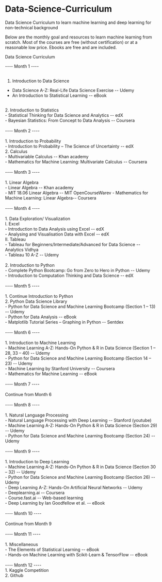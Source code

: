 # Data-Science-Curriculum
Data Science Curriculum to learn machine learning and deep learning for non-technical background

Below are the monthly goal and resources to learn machine learning from scratch. Most of the courses are free (without certification) or at a reasonable low price. Ebooks are free and are included.


Data Science Curriculum


---- Month 1 ----<br/>
<br/>
1.	Introduction to Data Science<br/>
- Data Science A-Z: Real-Life Data Science Exercise -- Udemy<br/>
- An Introduction to Statistical Learning -- eBook <br/>
<br/>
2.	Introduction to Statistics<br/>
- Statistical Thinking for Data Science and Analytics -- edX<br/>
- Bayesian Statistics: From Concept to Data Analysis -- Coursera<br/>
<br/>
---- Month 2 ----<br/>
<br/>
1.	Introduction to Probability<br/>
- Introduction to Probability – The Science of Uncertainty -- edX<br/>
2.	Calculus<br/>
- Multivariable Calculus -- Khan academy<br/>
- Mathematics for Machine Learning: Multivariate Calculus -- Coursera <br/>
<br/>
---- Month 3 ----<br/>
<br/>
1.	Linear Algebra<br/>
- Linear Algebra -- Khan academy<br/>
- MIT 18.06 Linear Algebra -- MIT OpenCourseWarev
- Mathematics for Machine Learning: Linear Algebra-- Coursera<br/>
<br/>
---- Month 4 ----<br/>
<br/>
1.	Data Exploration/ Visualization<br/>
I.	Excel<br/>
- Introduction to Data Analysis using Excel -- edX<br/>
- Analysing and Visualisation Data with Excel -- edX<br/>
II.	Tableau<br/>
- Tableau for Beginners/Intermediate/Advanced for Data Science -- Analytics Vidhya<br/>
- Tableau 10 A-Z -- Udemy<br/>
<br/>
2.	Introduction to Python<br/>
- Complete Python Bootcamp: Go from Zero to Hero in Python -- Udemy<br/>
- Introduction to Computation Thinking and Data Science -- edX<br/>
<br/>
---- Month 5 ----<br/>
<br/>
1.	Continue Introduction to Python<br/>
2.	Python Data Science Library<br/>
- Python for Data Science and Machine Learning Bootcamp (Section 1 – 13) -- Udemy <br/>
- Python for Data Analysis -- eBook <br/>
- Matplotlib Tutorial Series – Graphing in Python -- Sentdex <br/>
<br/>
---- Month 6 ----<br/>
<br/>
1.	Introduction to Machine Learning<br/>
- Machine Learning A-Z: Hands-On Python & R in Data Science (Section 1 – 28, 33 – 40) -- Udemy<br/>
- Python for Data Science and Machine Learning Bootcamp (Section 14 – 23) -- Udemy<br/>
- Machine Learning by Stanford University -- Coursera<br/>
- Mathematics for Machine Learning -- eBook<br/>
<br/>
---- Month 7 ----<br/>
<br/>
Continue from Month 6<br/>
<br/>
---- Month 8 ----<br/>
<br/>
1.	Natural Language Processing<br/>
- Natural Language Processing with Deep Learning -- Stanford (youtube)<br/>
- Machine Learning A-Z: Hands-On Python & R in Data Science (Section 29)   -- Udemy<br/>
- Python for Data Science and Machine Learning Bootcamp (Section 24) -- Udemy<br/>
<br/>
---- Month 9 ----<br/>
<br/>
1.	Introduction to Deep Learning<br/>
- Machine Learning A-Z: Hands-On Python & R in Data Science (Section 30 – 32) -- Udemy<br/>
- Python for Data Science and Machine Learning Bootcamp (Section 26) -- Udemy<br/>
- Deep Learning A-Z: Hands-On Artificial Neural Networks -- Udemy<br/>
- Deeplearning.ai -- Coursera <br/>
- Course.fast.ai -- Web-based learning<br/>
- Deep Learning by Ian Goodfellow et al. -- eBook<br/>
<br/>
---- Month 10 ----<br/>
<br/>
Continue from Month 9<br/>
<br/>
---- Month 11 ----<br/>
<br/>
1.	Miscellaneous<br/>
- The Elements of Statistical Learning -- eBook<br/>
- Hands-on Machine Learning with Scikit-Learn & TensorFlow -- eBook<br/>
<br/>
---- Month 12 ----<br/>
1.	Kaggle Competition<br/>
2.	Github<br/>
<br/>
